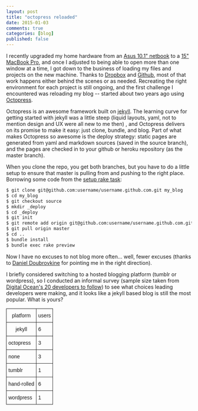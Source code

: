```yaml
---
layout: post
title: "octopress reloaded"
date: 2015-01-03
comments: true
categories: [blog]
published: false
---
```


I recently upgraded my home hardware from an [Asus 10.1" netbook](http://www.amazon.com/ASUS-1000HE-10-1-Inch-Black-Netbook/dp/B001QTXL82) to a [15" MacBook Pro](https://www.apple.com/macbook-pro/), and once I adjusted to being able to open more than one window at a time, I got down to the business of loading my files and projects on the new machine. Thanks to [Dropbox](https://www.dropbox.com/) and [Github](https://github.com/), most of that work happens either behind the scenes or as needed. Recreating the right environment for each project is still ongoing, and the first challenge I encountered was reloading my blog -- started about two years ago using [Octopress](http://octopress.org/).
<!--more-->

Octopress is an awesome framework built on [jekyll](http://jekyllrb.com/). The learning curve for getting started with jekyll was a little steep (liquid layouts, yaml, not to mention design and UX were all new to me then) , and Octopress delivers on its promise to make it easy: just clone, bundle, and blog. Part of what makes Octopress so awesome is the deploy strategy: static pages are generated from yaml and markdown sources (saved in the source branch), and the pages are checked in to your github or heroku repository (as the master branch).

When you clone the repo, you get both branches, but you have to do a little setup to ensure that master is pulling from and pushing to the right place. Borrowing some code from the [setup rake task](https://github.com/imathis/octopress/blob/master/Rakefile#L351-L358):

```bash
$ git clone git@github.com:username/username.github.com.git my_blog
$ cd my_blog
$ git checkout source
$ mkdir _deploy
$ cd _deploy
$ git init
$ git remote add origin git@github.com:username/username.github.com.git
$ git pull origin master
$ cd ..
$ bundle install
$ bundle exec rake preview
```

Now I have no excuses to not blog more often... well, fewer excuses (thanks to [Daniel Doubrovkine](http://code.dblock.org/octopress-setting-up-a-blog-and-contributing-to-an-existing-one) for pointing me in the right direction).

I briefly considered switching to a hosted blogging platform (tumblr or wordpress), so I conducted an informal survey (sample size taken from [Digital Ocean's 20 developers to follow](https://www.digitalocean.com/company/blog/20-developers-to-follow-in-2014/)) to see what choices leading developers were making, and it looks like a jekyll based blog is still the most popular. What is yours?


<style type="text/css">
.tg  {border-collapse:collapse;border-spacing:0;}
.tg td{font-family:Arial, sans-serif;font-size:14px;padding:10px 5px;border-style:solid;border-width:1px;overflow:hidden;word-break:normal;}
.tg th{font-family:Arial, sans-serif;font-size:14px;font-weight:normal;padding:10px 5px;border-style:solid;border-width:1px;overflow:hidden;word-break:normal;}
.tg .tg-s6z2{text-align:center}
</style>
<table class="tg">
  <tr>
    <th class="tg-031e">platform</th>
    <th class="tg-031e">users</th>
  </tr>
  <tr>
    <td class="tg-s6z2">jekyll</td>
    <td class="tg-031e">6</td>
  </tr>
  <tr>
    <td class="tg-031e">octopress</td>
    <td class="tg-031e">3</td>
  </tr>
  <tr>
    <td class="tg-031e">none</td>
    <td class="tg-031e">3</td>
  </tr>
  <tr>
    <td class="tg-031e">tumblr</td>
    <td class="tg-031e">1</td>
  </tr>
  <tr>
    <td class="tg-031e">hand-rolled</td>
    <td class="tg-031e">6</td>
  </tr>
  <tr>
    <td class="tg-031e">wordpress</td>
    <td class="tg-031e">1</td>
  </tr>
</table>
